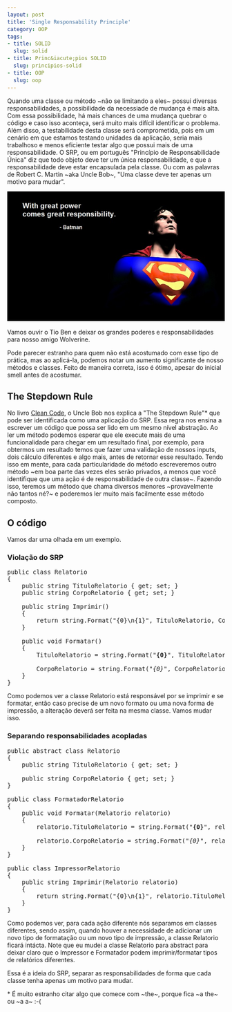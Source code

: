```yaml
--- 
layout: post
title: 'Single Responsability Principle'
category: OOP
tags: 
- title: SOLID
  slug: solid
- title: Princ&iacute;pios SOLID
  slug: principios-solid  
- title: OOP
  slug: oop
---
```


Quando uma classe ou método ~não se limitando a eles~ possui diversas responsabilidades, a possibilidade da necessiade de mudança é mais alta. 
Com essa possibilidade, há mais chances de uma mudança quebrar o código e caso isso aconteça, será muito mais difícil identificar o problema.
Além disso, a testabilidade desta classe será comprometida, pois em um cenário em que estamos testando unidades da aplicação, seria mais trabalhoso e menos eficiente testar algo que possui mais de uma responsabilidade. 
O SRP, ou em português "Princípio de Responsabilidade Única" diz que todo objeto deve ter um única responsabilidade, e que a responsabilidade deve estar encapsulada pela classe.
Ou com as palavras de Robert C. Martin ~aka Uncle Bob~, "Uma classe deve ter apenas um motivo para mudar".

<img title="Wolverine" src="/images/great-power-equals-great-responsability.jpg" class="post_img"/>
<p class="post_img_subtitle">Vamos ouvir o Tio Ben e deixar os grandes poderes e responsabilidades para nosso amigo Wolverine.</p>

Pode parecer estranho para quem não está acostumado com esse tipo de prática, mas ao aplicá-la, podemos notar um aumento significante de nosso métodos e classes.
Feito de maneira correta, isso é ótimo, apesar do inicial smell antes de acostumar.

## The Stepdown Rule

No livro [Clean Code][clean-code], o Uncle Bob nos explica a "The Stepdown Rule"* que pode ser identificada como uma aplicação do SRP.
Essa regra nos ensina a escrever um código que possa ser lido em um mesmo nível abstração.
Ao ler um método podemos esperar que ele execute mais de uma funcionalidade para chegar em um resultado final, por exemplo, para obtermos um resultado temos que fazer uma validação de nossos inputs, dois cálculo diferentes e algo mais, antes de retornar esse resultado. 
Tendo isso em mente, para cada particularidade do método escreveremos outro método ~em boa parte das vezes eles serão privados, a menos que você identifique que uma ação é de responsabilidade de outra classe~. 
Fazendo isso, teremos um método que chama diversos menores ~provavelmente não tantos né?~ e poderemos ler muito mais facilmente esse método composto.

## O código

Vamos dar uma olhada em um exemplo.


### Violação do SRP

<pre name="code" class="c-sharp">
public class Relatorio
{
    public string TituloRelatorio { get; set; }
    public string CorpoRelatorio { get; set; }        

    public string Imprimir()
    {
        return string.Format("{0}\n{1}", TituloRelatorio, CorpoRelatorio);
    }

    public void Formatar()
    {
        TituloRelatorio = string.Format("<b>{0}</b>", TituloRelatorio);
        
        CorpoRelatorio = string.Format("<i>{0}</i>", CorpoRelatorio);
    }
}
</pre>

Como podemos ver a classe Relatorio está responsável por se imprimir e se formatar, então caso precise de um novo formato ou uma nova forma de impressão, a alteração deverá ser feita na mesma classe. Vamos mudar isso.

### Separando responsabilidades acopladas

<pre name="code" class="c-sharp">
public abstract class Relatorio
{
    public string TituloRelatorio { get; set; }

    public string CorpoRelatorio { get; set; }                        
}

public class FormatadorRelatorio
{
    public void Formatar(Relatorio relatorio)
    {
        relatorio.TituloRelatorio = string.Format("<b>{0}</b>", relatorio.TituloRelatorio);

        relatorio.CorpoRelatorio = string.Format("<i>{0}</i>", relatorio.CorpoRelatorio);
    }	
}

public class ImpressorRelatorio
{
    public string Imprimir(Relatorio relatorio)
    {
        return string.Format("{0}\n{1}", relatorio.TituloRelatorio, relatorio.CorpoRelatorio);
    }
}
</pre>

Como podemos ver, para cada ação diferente nós separamos em classes diferentes, sendo assim, quando houver a necessidade de adicionar um novo tipo de formatação ou um novo tipo de impressão, a classe Relatorio ficará intácta.
Note que eu mudei a classe Relatorio para abstract para deixar claro que o Impressor e Formatador podem imprimir/formatar tipos de relatórios diferentes.

Essa é a ideia do SRP, separar as responsabilidades de forma que cada classe tenha apenas um motivo para mudar.

\* É muito estranho citar algo que comece com ~the~, porque fica ~a the~ ou ~a a~ :-(

[clean-code]:http://www.infoq.com/br/articles/clean-code-book-review